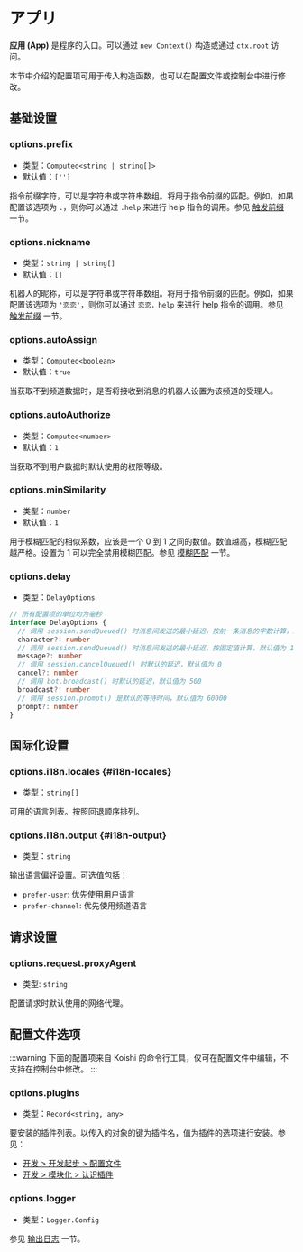 # アプリ

**应用 (App)** 是程序的入口。可以通过 `new Context()` 构造或通过 `ctx.root` 访问。

本节中介绍的配置项可用于传入构造函数，也可以在配置文件或控制台中进行修改。

## 基础设置

### options.prefix

- 类型：`Computed<string | string[]>`
- 默认值：`['']`

指令前缀字符，可以是字符串或字符串数组。将用于指令前缀的匹配。例如，如果配置该选项为 `.`，则你可以通过 `.help` 来进行 help 指令的调用。参见 [触发前缀](../../manual/usage/command.md#触发前缀) 一节。

### options.nickname

- 类型：`string | string[]`
- 默认值：`[]`

机器人的昵称，可以是字符串或字符串数组。将用于指令前缀的匹配。例如，如果配置该选项为 `'恋恋'`，则你可以通过 `恋恋，help` 来进行 help 指令的调用。参见 [触发前缀](../../manual/usage/command.md#触发前缀) 一节。

### options.autoAssign

- 类型：`Computed<boolean>`
- 默认值：`true`

当获取不到频道数据时，是否将接收到消息的机器人设置为该频道的受理人。

### options.autoAuthorize

- 类型：`Computed<number>`
- 默认值：`1`

当获取不到用户数据时默认使用的权限等级。

### options.minSimilarity

- 类型：`number`
- 默认值：`1`

用于模糊匹配的相似系数，应该是一个 0 到 1 之间的数值。数值越高，模糊匹配越严格。设置为 1 可以完全禁用模糊匹配。参见 [模糊匹配](../../manual/recipe/execution.md#模糊匹配) 一节。

### options.delay

- 类型：`DelayOptions`

```ts
// 所有配置项的单位均为毫秒
interface DelayOptions {
  // 调用 session.sendQueued() 时消息间发送的最小延迟，按前一条消息的字数计算，默认值为 0
  character?: number
  // 调用 session.sendQueued() 时消息间发送的最小延迟，按固定值计算，默认值为 100
  message?: number
  // 调用 session.cancelQueued() 时默认的延迟，默认值为 0
  cancel?: number
  // 调用 bot.broadcast() 时默认的延迟，默认值为 500
  broadcast?: number
  // 调用 session.prompt() 是默认的等待时间，默认值为 60000
  prompt?: number
}
```

## 国际化设置

### options.i18n.locales {#i18n-locales}

- 类型：`string[]`

可用的语言列表。按照回退顺序排列。

### options.i18n.output {#i18n-output}

- 类型：`string`

输出语言偏好设置。可选值包括：

- `prefer-user`: 优先使用用户语言
- `prefer-channel`: 优先使用频道语言

## 请求设置

### options.request.proxyAgent

- 类型: `string`

配置请求时默认使用的网络代理。

## 配置文件选项

:::warning
下面的配置项来自 Koishi 的命令行工具，仅可在配置文件中编辑，不支持在控制台中修改。
:::

### options.plugins

- 类型：`Record<string, any>`

要安装的插件列表。以传入的对象的键为插件名，值为插件的选项进行安装。参见：

- [开发 > 开发起步 > 配置文件](../../guide/develop/config.md)
- [开发 > 模块化 > 认识插件](../../guide/plugin/index.md)

### options.logger

- 类型：`Logger.Config`

参见 [输出日志](../utils/logger.md) 一节。

